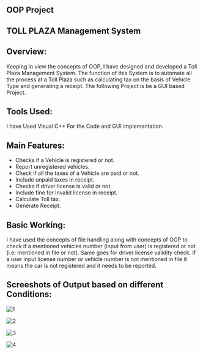 ## OOP Project
## TOLL PLAZA Management System
## Overview:
Keeping in view the concepts of OOP, I have  designed and developed a Toll Plaza
Management System. The function of this System is to automate all the process at a Toll
Plaza such as calculating tax on the basis of Vehicle Type and generating a receipt. The
following Project is be a GUI based Project.
## Tools Used:
I have Used Visual C++ For the Code and GUI implementation.
## Main Features:
* Checks if a Vehicle is registered or not.
* Report unregistered vehicles.
* Check if all the taxes of a Vehicle are paid or not.
* Include unpaid taxes in receipt.
* Checks if driver license is valid or not.
* Include fine for Invalid license in receipt.
* Calculate Toll tax.
* Generate Receipt.
## Basic Working:
I have used the concepts of file handling along with concepts of OOP to check if a mentioned
vehicles number (input from user) is registered or not (i.e: mentioned in file or not). Same goes
for driver license validity check. If a user input license number or vehicle number is not
mentioned in file it means the car is not registered and it needs to be reported.
## Screeshots of Output based on different Conditions:
![1](https://user-images.githubusercontent.com/56042185/87158731-a4651080-c2d9-11ea-8621-24fd952341d1.PNG)  

![2](https://user-images.githubusercontent.com/56042185/87158734-a6c76a80-c2d9-11ea-9d81-473d0c8bb22a.PNG)  

![3](https://user-images.githubusercontent.com/56042185/87158737-a7f89780-c2d9-11ea-8910-cb33811d2ab6.PNG)  

![4](https://user-images.githubusercontent.com/56042185/87158741-aa5af180-c2d9-11ea-91c1-22bfaca0be0c.PNG)  



